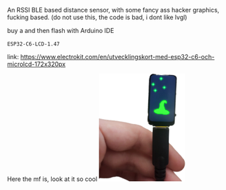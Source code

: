 
An RSSI BLE based distance sensor, with some fancy ass hacker graphics, fucking based. 
(do not use this, the code is bad, i dont like lvgl)


buy a and then flash with Arduino IDE 
```
ESP32-C6-LCD-1.47
```
link: https://www.electrokit.com/en/utvecklingskort-med-esp32-c6-och-microlcd-172x320px


Here the mf is, look at it
so cool
<img src="Notes_250205_140506_832.png" width="200">
